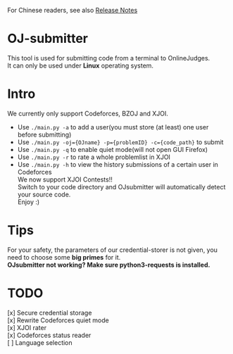 For Chinese readers, see also [Release Notes](https://simphoni.coding.me/2018/10/05/OJsubmitter/)
# OJ-submitter
This tool is used for submitting code from a terminal to OnlineJudges.  
It can only be used under **Linux** operating system.  

# Intro
We currently only support Codeforces, BZOJ and XJOI.  
+ Use `./main.py -a` to add a user(you must store (at least) one user before submitting)  
+ Use `./main.py -oj={OJname} -p={problemID} -c={code_path}` to submit  
+ Use `./main.py -q` to enable quiet mode(will not open GUI Firefox)  
+ Use `./main.py -r` to rate a whole problemlist in XJOI  
+ Use `./main.py -h` to view the history submissions of a certain user in Codeforces  
We now support XJOI Contests!!  
Switch to your code directory and OJsubmitter will automatically detect your source code.  
Enjoy :)  
  
# Tips
For your safety, the parameters of our credential-storer is not given, you need to choose some **big primes** for it.  
**OJsubmitter not working? Make sure python3-requests is installed.**  

# TODO
[x] Secure credential storage  
[x] Rewrite Codeforces quiet mode  
[x] XJOI rater  
[x] Codeforces status reader  
[ ] Language selection  
